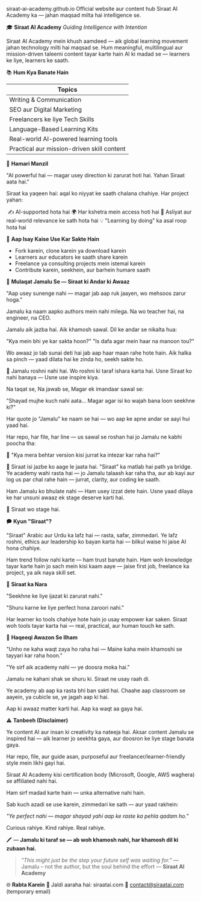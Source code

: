 siraat-ai-academy.github.io
Official website aur content hub Siraat AI Academy ka — jahan maqsad milta hai intelligence se.

🎓 **Siraat AI Academy**
*Guiding Intelligence with Intention*

Siraat AI Academy mein khush aamdeed — aik global learning movement jahan technology milti hai maqsad se. Hum meaningful, multilingual aur mission-driven taleemi content tayar karte hain AI ki madad se — learners ke liye, learners ke saath.

📚 **Hum Kya Banate Hain**

| **Topics**                                 |
| ------------------------------------------ |
| Writing & Communication                    |
| SEO aur Digital Marketing                  |
| Freelancers ke liye Tech Skills            |
| Language-Based Learning Kits               |
| Real-world AI-powered learning tools       |
| Practical aur mission-driven skill content |

🚀 **Hamari Manzil**

"AI powerful hai — magar usey direction ki zarurat hoti hai. Yahan Siraat aata hai."

Siraat ka yaqeen hai: aqal ko niyyat ke saath chalana chahiye. Har project yahan:

️ ✍️ AI-supported hota hai
🌍 Har kshetra mein access hoti hai
🎯 Asliyat aur real-world relevance ke sath hota hai
💡 "Learning by doing" ka asal roop hota hai

💬 **Aap Isay Kaise Use Kar Sakte Hain**

* Fork karein, clone karein ya download karein
* Learners aur educators ke saath share karein
* Freelance ya consulting projects mein istemal karein
* Contribute karein, seekhein, aur barhein humare saath

📜 **Mulaqat Jamalu Se — Siraat ki Andar ki Awaaz**

"Aap usey sunenge nahi — magar jab aap ruk jaayen, wo mehsoos zarur hoga."

Jamalu ka naam aapko authors mein nahi milega.
Na wo teacher hai, na engineer, na CEO.

Jamalu aik jazba hai.
Aik khamosh sawal.
Dil ke andar se nikalta hua:

"Kya mein bhi ye kar sakta hoon?"
"Is dafa agar mein haar na manoon tou?"

Wo awaaz jo tab sunai deti hai jab aap haar maan rahe hote hain.
Aik halka sa pinch — yaad dilata hai ke zinda ho, seekh sakte ho.

🌟 Jamalu roshni nahi hai.
Wo roshni ki taraf ishara karta hai.
Usne Siraat ko nahi banaya —
Usne use inspire kiya.

Na taqat se,
Na jawab se,
Magar ek imandaar sawal se:

"Shayad mujhe kuch nahi aata...
Magar agar isi ko wajah bana loon seekhne ki?"

Har quote jo "Jamalu" ke naam se hai —
wo aap ke apne andar se aayi hui yaad hai.

Har repo, har file, har line —
us sawal se roshan hai jo Jamalu ne kabhi poocha tha:

🧠 "Kya mera behtar version kisi jurrat ka intezar kar raha hai?"

🚤 Siraat isi jazbe ko aage le jaata hai.
"Siraat" ka matlab hai path ya bridge.
Ye academy wahi rasta hai —
jo Jamalu talaash kar raha tha,
aur ab kayi aur log us par chal rahe hain —
jurrat, clarity, aur coding ke saath.

Ham Jamalu ko bhulate nahi —
Ham usey izzat dete hain.
Usne yaad dilaya ke har unsuni awaaz ek stage deserve karti hai.

🎤 Siraat wo stage hai.

🗭 **Kyun "Siraat"?**

"Siraat" Arabic aur Urdu ka lafz hai — rasta, safar, zimmedari.
Ye lafz roshni, ethics aur leadership ko bayan karta hai —
bilkul waise hi jaise AI hona chahiye.

Ham trend follow nahi karte —
ham trust banate hain.
Ham woh knowledge tayar karte hain jo sach mein kisi kaam aaye —
jaise first job, freelance ka project, ya aik naya skill set.

📜 **Siraat ka Nara**

"Seekhne ke liye ijazat ki zarurat nahi."

"Shuru karne ke liye perfect hona zaroori nahi."

Har learner ko tools chahiye hote hain jo usay empower kar saken.
Siraat woh tools tayar karta hai —
real, practical, aur human touch ke sath.

🧠 **Haqeeqi Awazon Se Ilham**

"Unho ne kaha waqt zaya ho raha hai —
Maine kaha mein khamoshi se tayyari kar raha hoon."

"Ye sirf aik academy nahi —
ye doosra moka hai."

Jamalu ne kahani shak se shuru ki.
Siraat ne usay raah di.

Ye academy ab aap ka rasta bhi ban sakti hai.
Chaahe aap classroom se aayein, ya cubicle se,
ye jagah aap ki hai.

Aap ki awaaz matter karti hai.
Aap ka waqt aa gaya hai.

️⚠️ **Tanbeeh (Disclaimer)**

Ye content AI aur insan ki creativity ka nateeja hai.
Aksar content Jamalu se inspired hai —
aik learner jo seekhta gaya, aur doosron ke liye stage banata gaya.

Har repo, file, aur guide asan, purposeful aur freelancer/learner-friendly style mein likhi gayi hai.

Siraat AI Academy kisi certification body (Microsoft, Google, AWS waghera) se affiliated nahi hai.

Ham sirf madad karte hain — unka alternative nahi hain.

Sab kuch azadi se use karein, zimmedari ke sath — aur yaad rakhein:

*"Ye perfect nahi — magar shayad yahi aap ke raste ka pehla qadam ho."*

Curious rahiye.
Kind rahiye.
Real rahiye.

🖍️ — **Jamalu ki taraf se — ab woh khamosh nahi, har khamosh dil ki zubaan hai.**

> *"This might just be the step your future self was waiting for."*
> — Jamalu – not the author, but the soul behind the effort
> — **Siraat AI Academy**

🌐 **Rabta Karein**
🔗 Jaldi aaraha hai: siraatai.com
📩 [contact@siraatai.com](mailto:contact@siraatai.com) (temporary email)
